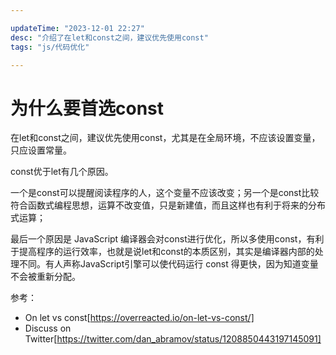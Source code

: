 ```yaml
---

updateTime: "2023-12-01 22:27"
desc: "介绍了在let和const之间，建议优先使用const"
tags: "js/代码优化"

---
```



# 为什么要首选const

在let和const之间，建议优先使用const，尤其是在全局环境，不应该设置变量，只应设置常量。

const优于let有几个原因。

一个是const可以提醒阅读程序的人，这个变量不应该改变；另一个是const比较符合函数式编程思想，运算不改变值，只是新建值，而且这样也有利于将来的分布式运算；

最后一个原因是 JavaScript 编译器会对const进行优化，所以多使用const，有利于提高程序的运行效率，也就是说let和const的本质区别，其实是编译器内部的处理不同。有人声称JavaScript引擎可以使代码运行 const 得更快，因为知道变量不会被重新分配。

参考：

* On let vs const[https://overreacted.io/on-let-vs-const/]
* Discuss on Twitter[https://twitter.com/dan_abramov/status/1208850443197145091]
